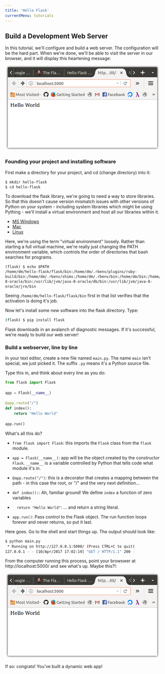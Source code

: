 ```yaml
---
title: 'Hello Flask'
currentMenu: tutorials
---
```


## Build a Development Web Server

In this tutorial, we'll configure and build a web server. The
configuration will be the hard part. When we're done, we'll be able to
visit the server in our browser, and it will display this heartening message:

![Hello World screenshot](hello-world-browser-screenshot.png)

### Founding your project and installing software

First make a directory for your project, and cd (change directory) into it:

```
$ mkdir hello-flask
$ cd hello-flask
```

To download the flask library, we're going to need a way to store
libraries. So that this doesn't cause version mismatch issues with
other versions of Python on your system - including system libraries
which might be using Pything - we'll install a virtual environment and
host all our libraries within it.

- [MS Windows](ms-windows/)
- [Mac](mac/)
- [Linux](linux/)

<aside class="aside-note" markdown="1">
Here, we're using the term "virtual environment" loosely. Rather than starting a full virtual machine, we're really just changing the PATH environment variable, which controls the order of directories that bash searches for programs. 

```
(flask) $ echo $PATH
/home/dm/hello-flask/flask/bin:/home/dm/.rbenv/plugins/ruby-build/bin:/home/dm/.rbenv/shims:/home/dm/.rbenv/bin:/home/dm/bin:/home/dm/.local/bin:/usr/local/sbin:/usr/local/bin:/usr/sbin:/usr/bin:/sbin:/bin:/usr/games:/usr/local/games:/snap/bin:/usr/lib/jvm/java-8-oracle/bin:/usr/lib/jvm/java-8-oracle/db/bin:/usr/lib/jvm/java-8-oracle/jre/bin
```

Seeing `/home/dm/hello-flask/flask/bin` first in that list verifies that the activation is doing it's job. 
</aside>

Now let's install some new software into the flask directory. Type:

```bash
(flask) $ pip install flask
```

Flask downloads in an avalanch of diagnostic messages. If it's successful, we're ready to build our web server!

### Build a webserver, line by line

In your text editor, create a new file named `main.py`. The name
`main` isn't special, we just picked it. The suffix `.py` means it's a
Python source file.

Type this in, and think about every line as you do:

```python
from flask import Flask

app = Flask(__name__)

@app.route("/")
def index():
    return "Hello World"

app.run()

```

What's all this do?

- `from flask import Flask`: this imports the `Flask` class from the `flask` module.
- `app = Flask(__name__)`: app will be the object created by the constructor `Flask`. `__name__` is a variable controlled by Python that tells code what module it's in. 

- `@app.route("/")`: this is a decorator that creates a mapping between the path - in this case the root, or  "/"  and the very next definition...
- `def index():`: Ah, familiar ground! We define `index` a function of zero variables
- `  return "Hello World"`: ... and return a string literal.
- `app.run()`: Pass control to the Flask object. The run function loops forever and never returns, so put it last.

Here goes. Go to the shell and start things up. The output should look like:

```bash
$ python main.py
 * Running on http://127.0.0.1:5000/ (Press CTRL+C to quit)
127.0.0.1 - - [10/Apr/2017 17:02:19] "GET / HTTP/1.1" 200 -
```

From the computer running this process, point your browswer at http://localhost:5000/ and see what's up. Maybe this?!:

![Hello World screenshot](hello-world-browser-screenshot.png)

If so: congrats! You've built a dynamic web app!
